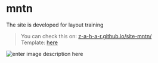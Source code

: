 # mntn
The site is developed for layout training

> You can check this on: [z-a-h-a-r.github.io/site-mntn/](https://z-a-h-a-r.github.io/site-mntn/ "https://z-a-h-a-r.github.io/site-mntn/")  
> Template: [here](https://www.figma.com/file/uboEHpA8KQcTZb435iWASk/MNTN---Landing-Page-%28Community%29?node-id=1:2)

![enter image description here](https://i.ibb.co/9cPm0ng/Screenshot-2021-08-15-135528.png)
